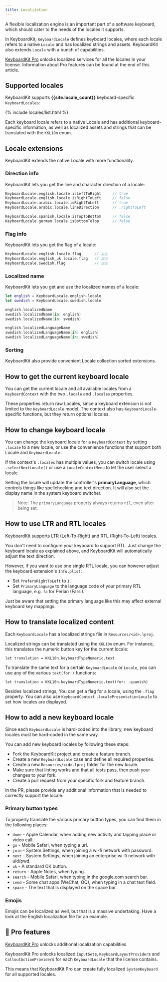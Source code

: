 ```yaml
---
title: Localization
---
```


A flexible localization engine is an important part of a software keyboard, which should cater to the needs of the locales it supports.

In KeyboardKit, ``KeyboardLocale`` defines keyboard locales, where each locale refers to a native `Locale` and has localized strings and assets. KeyboardKit also extends `Locale` with a bunch of capabilities.

[KeyboardKit Pro][Pro] unlocks localized services for all the locales in your license. Information about Pro features can be found at the end of this article.



## Supported locales

KeyboardKit supports **{{site.locale_count}}** keyboard-specific ``KeyboardLocale``s:

{% include locales/list.html %}

Each keyboard locale refers to a native Locale and has additional keyboard-specific information, as well as localized assets and strings that can be translated with the ``KKL10n`` enum.



## Locale extensions

KeyboardKit extends the native Locale with more functionality.

### Direction info

KeyboardKit lets you get the line and character direction of a locale:

```swift
KeyboardLocale.english.locale.isLeftToRight     // true
KeyboardLocale.english.locale.isRightToLeft     // false
KeyboardLocale.arabic.locale.isRightToLeft      // true
KeyboardLocale.arabic.locale.lineDirection      // .rightToLeft

KeyboardLocale.spanish.locale.isTopToBottom     // false
KeyboardLocale.german.locale.isBottomToTop      // false
```

### Flag info

KeyboardKit lets you get the flag of a locale:

```swift
KeyboardLocale.english.locale.flag      // 🇺🇸
KeyboardLocale.english_uk.locale.flag   // 🇬🇧
KeyboardLocale.swedish.flag             // 🇸🇪
```

### Localized name

KeyboardKit lets you get and use the localized names of a locale:

```swift
let english = KeyboardLocale.english.locale
let swedish = KeyboardLocale.swedish.locale

english.localizedName
swedish.localizedName(in: english)
swedish.localizedName(in: swedish)

english.localizedLanguageName
swedish.localizedLanguageName(in: english)
swedish.localizedLanguageName(in: swedish)
```

### Sorting

KeyboardKit also provide convenient Locale collection sorted extensions.



## How to get the current keyboard locale 

You can get the current locale and all available locales from a ``KeyboardContext`` with the two ``.locale`` and ``.locales`` properties.

These properties return raw Locales, since a keyboard extension is not limited to the ``KeyboardLocale`` model. The context also has ``KeyboardLocale``-specific functions, but they return optional locales.



## How to change keyboard locale 

You can change the keyboard locale for a ``KeyboardContext`` by setting ``.locale`` to a new locale, or use the convenience functions that support both Locale and ``KeyboardLocale``.

If the context's ``.locales`` has multiple values, you can switch locale using ``.selectNextLocale()`` or use a ``LocaleContextMenu`` to let the user select a locale.

Setting the locale will update the controller's **primaryLanguage**, which controls things like spellchecking and text direction. It will also set the display name in the system keyboard switcher.

> Note: The `primaryLanguage` property always returns `nil`, even after being set.



## How to use LTR and RTL locales

KeyboardKit supports LTR (Left-To-Right) and RTL (Right-To-Left) locales.

You don't need to configure your keyboard to support RTL. Just change the keyboard locale as explained above, and KeyboardKit will automatically adjust the text direction.

However, if you want to use one single RTL locale, you can however adjust the keyboard extension's `Info.plist`:

* Set `PrefersRightToLeft` to `1`.
* Set `PrimaryLanguage` to the language code of your primary RTL language, e.g. `fa` for Perian (Farsi).

Just be aware that setting the primary language like this may affect external keyboard key mappings.



## How to translate localized content

Each ``KeyboardLocale`` has a localized strings file in `Resources/<id>.lproj`. 

Localized strings can be translated using the ``KKL10n`` enum. For instance, this translates the numeric button key for the current locale:

```
let translation = KKL10n.keyboardTypeNumeric.text
```

To translate the same text for a certain ``KeyboardLocale`` or `Locale`, you can use any of the various `text(for:)` functions:

```
let translation = KKL10n.keyboardTypeNumeric.text(for: .spanish)
```

Besides localized strings, You can get a flag for a locale, using the ``.flag`` property. You can also use ``KeyboardContext`` ``.localePresentationLocale`` to set how locales are displayed.



## How to add a new keyboard locale

Since each ``KeyboardLocale`` is hard-coded into the library, new keyboard locales must be hard-coded in the same way.

You can add new keyboard locales by following these steps:

* Fork the KeyboardKit project and create a feature branch.
* Create a new ``KeyboardLocale`` case and define all required properties.
* Create a new `Resources/<id>.lproj` folder for the new locale.
* Make sure that linting works and that all tests pass, then push your changes to your fork. 
* Create a pull request from your specific fork and feature branch.

In the PR, please provide any additional information that is needed to correctly support the locale.


### Primary button types

To properly translate the various primary button types, you can find them in the following places:

* `done` - Apple Calendar, when adding new activity and tapping place or video call.
* `go` - Mobile Safari, when typing a url.  
* `join` - System Settings, when joining a wi-fi network with password.
* `next` - System Settings, when joining an enterprise wi-fi network with uid/pwd.
* `ok` - A standard OK button.
* `return` - Apple Notes, when typing.
* `search` - Mobile Safari, when typing in the google.com search bar.
* `send` - Some chat apps (WeChat, QQ), when typing in a chat text field.
* `space` - The text that is displayed on the space bar.   


### Emojis

Emojis can be localized as well, but that is a massive undertaking. Have a look at the English localization file for an example.



## 👑 Pro features

[KeyboardKit Pro][Pro] unlocks additional localization capabilities.

KeyboardKit Pro unlocks localized ``InputSet``s, ``KeyboardLayoutProvider``s and ``CalloutActionProvider``s for each ``KeyboardLocale`` that the license contains.

This means that KeyboardKit Pro can create fully localized ``SystemKeyboard`` for all supported locales.



[Pro]: /pro
